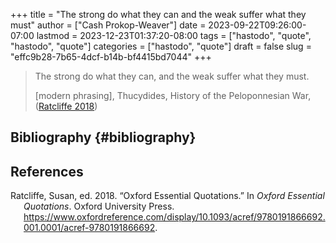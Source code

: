 +++
title = "The strong do what they can and the weak suffer what they must"
author = ["Cash Prokop-Weaver"]
date = 2023-09-22T09:26:00-07:00
lastmod = 2023-12-23T01:37:20-08:00
tags = ["hastodo", "quote", "hastodo", "quote"]
categories = ["hastodo", "quote"]
draft = false
slug = "effc9b28-7b65-4dcf-b14b-bf4415bd7044"
+++

> The strong do what they can, and the weak suffer what they must.
>
> [modern phrasing], Thucydides, History of the Peloponnesian War, (<a href="#citeproc_bib_item_1">Ratcliffe 2018</a>)


## Bibliography {#bibliography}

## References

<style>.csl-entry{text-indent: -1.5em; margin-left: 1.5em;}</style><div class="csl-bib-body">
  <div class="csl-entry"><a id="citeproc_bib_item_1"></a>Ratcliffe, Susan, ed. 2018. “Oxford Essential Quotations.” In <i>Oxford Essential Quotations</i>. Oxford University Press. <a href="https://www.oxfordreference.com/display/10.1093/acref/9780191866692.001.0001/acref-9780191866692">https://www.oxfordreference.com/display/10.1093/acref/9780191866692.001.0001/acref-9780191866692</a>.</div>
</div>
